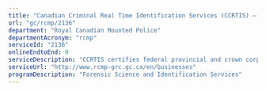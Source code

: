 ```yaml
---
title: "Canadian Criminal Real Time Identification Services (CCRTIS) –  Biometric Business Solutions (BBS) Certification Services"
url: "gc/rcmp/2136"
department: "Royal Canadian Mounted Police"
departmentAcronym: "rcmp"
serviceId: "2136"
onlineEndtoEnd: 0
serviceDescription: "CCRTIS certifies federal provincial and crown corporations to submit civil criminal record checks on behalf of applicants. CCRTIS establishes and maintains MOUs with each authorized agency."
serviceUrl: "http://www.rcmp-grc.gc.ca/en/businesses"
programDescription: "Forensic Science and Identification Services"
---
```

